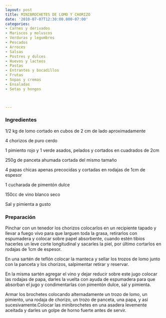 ```yaml
---
layout: post
title: MINIBROCHETES DE LOMO Y CHORIZO
date: '2010-07-07T12:30:00.000-07:00'
categories:
- Carnes y derivados
- Mariscos y moluscos
- Verduras y legumbres
- Pescados
- Arroces
- Salsas
- Postres y dulces
- Huevos y lacteos
- Pastas
- Entrantes y bocadillos
- Frutas
- Sopas y cremas
- Ensaladas
- Setas y hongos
 


---
```


<h3>Ingredientes</h3>

1/2 kg de lomo cortado en cubos de 2 cm de lado aproximadamente

4 chorizos de puro cerdo

1 pimiento rojo y 1 verde asados, pelados y cortados en cuadrados de 2cm

250g de panceta ahumada cortada del mismo tamaño

4 papas chicas apenas precocidas y cortadas en rodajas de 1cm de espesor

1 cucharada de pimentón dulce

150cc de vino blanco seco

Sal y pimienta a gusto

<h3>Preparación</h3>

Pinchar con un tenedor los chorizos colocarlos en un recipiente tapado y llevar a fuego vivo para que larguen toda la grasa, retirarlos con espumadera y colocar sobre papel absorbente, cuando estén tibios hacerles un leve corte longitudinal y sacarles la piel, por último cortarlos en rodajas de 1cm de espesor.

En una sartén de teflón colocar la manteca y sellar los trozos de lomo junto con la panceta y los chorizos, salpimentar retirar y reservar.

En la misma sartén agregar el vino y dejar reducir sobre este jugo colocar las rodajas de papa, darles la vuelta con ayuda de espumadera para que absorban el jugo y condimentarlas con pimentón dulce, sal y pimienta.

Armar los brochetes colocando alternadamente un trozo de lomo, un pimiento, una rodaja de chorizo, un trozo de panceta, una papa, y así sucesivamente.Colocar las minibrochetes en una asadera levemente aceitada y darles un golpe de horno fuerte antes de servir.

